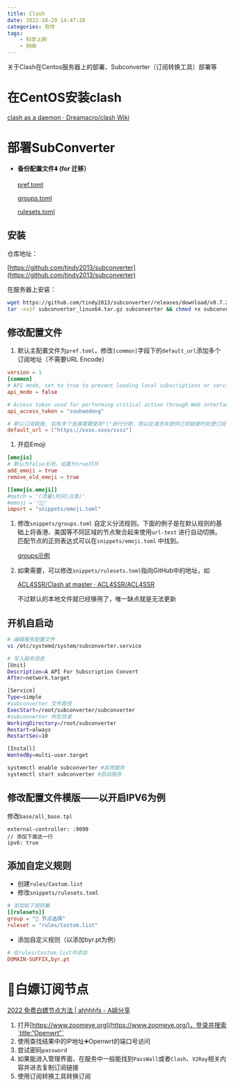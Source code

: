 ```yaml
---
title: Clash
date: 2022-10-20 14:47:28
categories: 软件
tags: 
    - 科学上网
    - 网络
---
```


关于Clash在Centos服务器上的部署、Subconverter（订阅转换工具）部署等

<!--more-->


# 在CentOS安装clash

[clash as a daemon · Dreamacro/clash Wiki](https://github.com/Dreamacro/clash/wiki/clash-as-a-daemon#preface)

# 部署SubConverter

- **备份配置文件⬇️ (for 迁移）**
    
    [pref.toml](https://www.notion.so/pref-toml-fe362c89e46d4c79ab259444dc589876)
    
    [groups.toml](https://www.notion.so/groups-toml-a1e3036eaee247f78a51ab6fa0d50621)
    
    [rulesets.toml](https://www.notion.so/rulesets-toml-d07e8e7e5ce7413fa36ddf25e7170875)
    

## 安装

仓库地址：

[https://github.com/tindy2013/subconverter](https://github.com/tindy2013/subconverter)

在服务器上安装：

```bash
wget https://github.com/tindy2013/subconverter/releases/download/v0.7.2/subconverter_linux64.tar.gz
tar -xvzf subconverter_linux64.tar.gz subconverter && chmod +x subconverter/subconverter
```

## 修改配置文件

1. 默认主配置文件为`pref.toml`，修改`[common]`字段下的`default_url`添加多个订阅地址（不需要URL Encode）

```toml
version = 1
[common]
# API mode, set to true to prevent loading local subscriptions or serving local files directly
api_mode = false

# Access token used for performing critical action through Web interface
api_access_token = "zouhaodong"

# 默认订阅链接, 如有多个连接需要使用"|"进行分割，用以在请求未提供订阅链接时处理订阅，可以为文件或者链接
default_url = ["https://xxxx.xxxx/ssss"]
```

1. 开启Emoji

```toml
[emojis]
# 默认为false关闭，设置为true打开
add_emoji = true
remove_old_emoji = true

[[emojis.emoji]]
#match = '(流量|时间|应急)'
#emoji = '🏳️‍🌈'
import = "snippets/emoji.toml"
```

1. 修改`snippets/groups.toml` 自定义分流规则。下面的例子是在默认规则的基础上将香港、美国等不同区域的节点聚合起来使用`url-test` 进行自动切换。匹配节点的正则表达式可以在`snippets/emoji.toml` 中找到。
    
    [groups示例](https://www.notion.so/groups-d5fc19ed41474329b5c4f8008cdf385e)
    
2. 如果需要，可以修改`snippets/rulesets.toml`指向GitHub中的地址，如
    
    [ACL4SSR/Clash at master · ACL4SSR/ACL4SSR](https://github.com/ACL4SSR/ACL4SSR/tree/master/Clash)
    
    不过默认的本地文件就已经够用了，唯一缺点就是无法更新
    

## 开机自启动

```bash
# 编辑服务配置文件
vi /etc/systemd/system/subconverter.service

# 写入服务信息
[Unit]
Description=A API For Subscription Convert
After=network.target

[Service]
Type=simple
#subconverter 文件路径
ExecStart=/root/subconverter/subconverter
#subconverter 所在目录
WorkingDirectory=/root/subconverter
Restart=always
RestartSec=10

[Install]
WantedBy=multi-user.target

systemctl enable subconverter #启用服务
systemctl start subconverter #启动服务
```

## 修改配置文件模版——以开启IPV6为例

修改`base/all_base.tpl`

```
external-controller: :9090
// 添加下面这一行
ipv6: true
```

## 添加自定义规则

- 创建`rules/Costom.list`
- 修改`snippets/rulesets.toml`

```toml
# 添加如下规则集
[[rulesets]]
group = "🔰 节点选择"
ruleset = "rules/Costom.list"
```

- 添加自定义规则（以添加byr.pt为例）

```toml
# 在rules/Costom.list中添加
DOMAIN-SUFFIX,byr.pt
```

# 🙅白嫖订阅节点

[2022 免费白嫖节点方法 | ahhhhfs - A姐分享](https://www.ahhhhfs.com/29583/)

1. 打开[https://www.zoomeye.org](https://www.zoomeye.org/)，登录并搜索`title:”Openwrt”`
2. 使用查找结果中的IP地址➕Openwrt的端口号访问
3. 尝试密码`password`
4. 如果能进入管理界面，在服务中一般能找到`PassWall`或者`Clash`、`V2Ray`相关内容并进去复制订阅链接
5. 使用订阅转换工具转换订阅